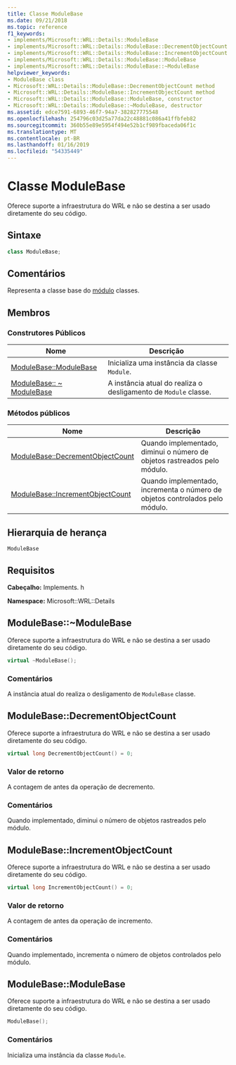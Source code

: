 ```yaml
---
title: Classe ModuleBase
ms.date: 09/21/2018
ms.topic: reference
f1_keywords:
- implements/Microsoft::WRL::Details::ModuleBase
- implements/Microsoft::WRL::Details::ModuleBase::DecrementObjectCount
- implements/Microsoft::WRL::Details::ModuleBase::IncrementObjectCount
- implements/Microsoft::WRL::Details::ModuleBase::ModuleBase
- implements/Microsoft::WRL::Details::ModuleBase::~ModuleBase
helpviewer_keywords:
- ModuleBase class
- Microsoft::WRL::Details::ModuleBase::DecrementObjectCount method
- Microsoft::WRL::Details::ModuleBase::IncrementObjectCount method
- Microsoft::WRL::Details::ModuleBase::ModuleBase, constructor
- Microsoft::WRL::Details::ModuleBase::~ModuleBase, destructor
ms.assetid: edce7591-6893-46f7-94a7-382827775548
ms.openlocfilehash: 254796c03d25a77da22c48881c086a41ffbfeb82
ms.sourcegitcommit: 360b55e89e5954f494e52b1cf989fbaceda06f1c
ms.translationtype: MT
ms.contentlocale: pt-BR
ms.lasthandoff: 01/16/2019
ms.locfileid: "54335449"
---
```

# <a name="modulebase-class"></a>Classe ModuleBase

Oferece suporte a infraestrutura do WRL e não se destina a ser usado diretamente do seu código.

## <a name="syntax"></a>Sintaxe

```cpp
class ModuleBase;
```

## <a name="remarks"></a>Comentários

Representa a classe base do [módulo](module-class.md) classes.

## <a name="members"></a>Membros

### <a name="public-constructors"></a>Construtores Públicos

Nome                                         | Descrição
-------------------------------------------- | ---------------------------------------------------------
[ModuleBase::ModuleBase](#modulebase)        | Inicializa uma instância da classe `Module`.
[ModuleBase:: ~ ModuleBase](#tilde-modulebase) | A instância atual do realiza o desligamento de `Module` classe.

### <a name="public-methods"></a>Métodos públicos

Nome                                                      | Descrição
--------------------------------------------------------- | -------------------------------------------------------------------------
[ModuleBase::DecrementObjectCount](#decrementobjectcount) | Quando implementado, diminui o número de objetos rastreados pelo módulo.
[ModuleBase::IncrementObjectCount](#incrementobjectcount) | Quando implementado, incrementa o número de objetos controlados pelo módulo.

## <a name="inheritance-hierarchy"></a>Hierarquia de herança

`ModuleBase`

## <a name="requirements"></a>Requisitos

**Cabeçalho:** Implements. h

**Namespace:** Microsoft::WRL::Details

## <a name="tilde-modulebase"></a>ModuleBase::~ModuleBase

Oferece suporte a infraestrutura do WRL e não se destina a ser usado diretamente do seu código.

```cpp
virtual ~ModuleBase();
```

### <a name="remarks"></a>Comentários

A instância atual do realiza o desligamento de `ModuleBase` classe.

## <a name="decrementobjectcount"></a>ModuleBase::DecrementObjectCount

Oferece suporte a infraestrutura do WRL e não se destina a ser usado diretamente do seu código.

```cpp
virtual long DecrementObjectCount() = 0;
```

### <a name="return-value"></a>Valor de retorno

A contagem de antes da operação de decremento.

### <a name="remarks"></a>Comentários

Quando implementado, diminui o número de objetos rastreados pelo módulo.

## <a name="incrementobjectcount"></a>ModuleBase::IncrementObjectCount

Oferece suporte a infraestrutura do WRL e não se destina a ser usado diretamente do seu código.

```cpp
virtual long IncrementObjectCount() = 0;
```

### <a name="return-value"></a>Valor de retorno

A contagem de antes da operação de incremento.

### <a name="remarks"></a>Comentários

Quando implementado, incrementa o número de objetos controlados pelo módulo.

## <a name="modulebase"></a>ModuleBase::ModuleBase

Oferece suporte a infraestrutura do WRL e não se destina a ser usado diretamente do seu código.

```cpp
ModuleBase();
```

### <a name="remarks"></a>Comentários

Inicializa uma instância da classe `Module`.
